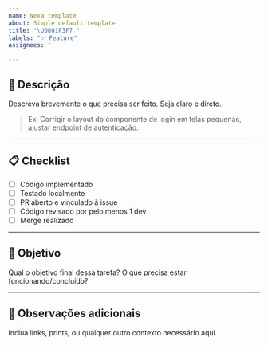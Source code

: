 ```yaml
---
name: Nexa template
about: Simple default template
title: "\U0001F3F7️ "
labels: "✨ Feature"
assignees: ''

---
```


## 🧠 Descrição

Descreva brevemente o que precisa ser feito. Seja claro e direto.

> Ex: Corrigir o layout do componente de login em telas pequenas, ajustar endpoint de autenticação.

---

## 📋 Checklist

- [ ] Código implementado
- [ ] Testado localmente
- [ ] PR aberto e vinculado à issue
- [ ] Código revisado por pelo menos 1 dev
- [ ] Merge realizado

---

## 🎯 Objetivo

Qual o objetivo final dessa tarefa? O que precisa estar funcionando/concluído?

---

## 📎 Observações adicionais

Inclua links, prints, ou qualquer outro contexto necessário aqui.
